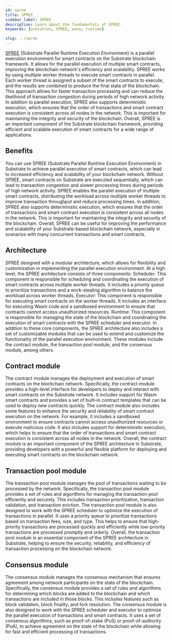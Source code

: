 ```yaml
---
id: spree
title: SPREE
sidebar_label: SPREE
description: Learn about the fundamentals of SPREE.
keywords: [execution, SPREE, wasm, runtime]

slug: ../spree
---
```


[SPREE][spree] (Substrate Parallel Runtime Execution Environment) is a parallel execution environment for smart contracts on the Substrate blockchain framework. It allows for the parallel execution of multiple smart contracts, improving the blockchain network's efficiency and scalability.
SPREE works by using multiple worker threads to execute smart contracts in parallel. Each worker thread is assigned a subset of the smart contracts to execute, and the results are combined to produce the final state of the blockchain. This approach allows for faster transaction processing and can reduce the likelihood of transaction congestion during periods of high network activity.
In addition to parallel execution, SPREE also supports deterministic execution, which ensures that the order of transactions and smart contract execution is consistent across all nodes in the network. This is important for maintaining the integrity and security of the blockchain.
Overall, SPREE is an important component of the Substrate blockchain framework, providing efficient and scalable execution of smart contracts for a wide range of applications.

## Benefits

You can use SPREE (Substrate Parallel Runtime Execution Environment) in Substrate to achieve parallel execution of smart contracts, which can lead to increased efficiency and scalability of your blockchain network.
Without SPREE, smart contracts on Substrate are executed sequentially, which can lead to transaction congestion and slower processing times during periods of high network activity. SPREE enables the parallel execution of multiple smart contracts, distributing the workload across multiple worker threads to improve transaction throughput and reduce processing times.
In addition, SPREE also supports deterministic execution, which ensures that the order of transactions and smart contract execution is consistent across all nodes in the network. This is important for maintaining the integrity and security of the blockchain.
Overall, SPREE can be useful for improving the performance and scalability of your Substrate-based blockchain network, especially in scenarios with many concurrent transactions and smart contracts.

## Architecture

SPREE designed with a modular architecture, which allows for flexibility and customization in implementing the parallel execution environment.
At a high level, the SPREE architecture consists of three components:
Scheduler: This component is responsible for scheduling and coordinating the execution of smart contracts across multiple worker threads. It includes a priority queue to prioritize transactions and a work-stealing algorithm to balance the workload across worker threads.
Executor: This component is responsible for executing smart contracts on the worker threads. It includes an interface for executing Wasm code and a sandboxed environment to ensure that contracts cannot access unauthorized resources.
Runtime: This component is responsible for managing the state of the blockchain and coordinating the execution of smart contracts with the SPREE scheduler and executor.
In addition to these core components, the SPREE architecture also includes a set of customizable modules that can be used to extend and customize the functionality of the parallel execution environment. These modules include the contract module, the transaction pool module, and the consensus module, among others.

## Contract module

The contract module manages the deployment and execution of smart contracts on the blockchain network.
Specifically, the contract module provides a high-level interface for developers to deploy and interact with smart contracts on the Substrate network. It includes support for Wasm smart contracts and provides a set of built-in contract templates that can be used to deploy new contracts quickly.
The contract module also includes some features to enhance the security and reliability of smart contract execution on the network. For example, it includes a sandboxed environment to ensure contracts cannot access unauthorized resources or execute malicious code. It also includes support for deterministic execution, which helps to ensure that the order of transactions and smart contract execution is consistent across all nodes in the network.
Overall, the contract module is an important component of the SPREE architecture in Substrate, providing developers with a powerful and flexible platform for deploying and executing smart contracts on the blockchain network.

## Transaction pool module

The transaction pool module manages the pool of transactions waiting to be processed by the network.
Specifically, the transaction pool module provides a set of rules and algorithms for managing the transaction pool efficiently and securely. This includes transaction prioritization, transaction validation, and transaction eviction.
The transaction pool module is also designed to work with the SPREE scheduler to optimize the execution of transactions in parallel. It uses a priority queue to prioritize transactions based on transaction fees, size, and type. This helps to ensure that high-priority transactions are processed quickly and efficiently while low-priority transactions are processed promptly and orderly.
Overall, the transaction pool module is an essential component of the SPREE architecture in Substrate, helping to ensure the security, reliability, and efficiency of transaction processing on the blockchain network.

## Consensus module

The consensus module manages the consensus mechanism that ensures agreement among network participants on the state of the blockchain.
Specifically, the consensus module provides a set of rules and algorithms for determining which blocks are added to the blockchain and which transactions are included in those blocks. This includes features such as block validation, block finality, and fork resolution.
The consensus module is also designed to work with the SPREE scheduler and executor to optimize the parallel execution of transactions and smart contracts. It uses a set of consensus algorithms, such as proof-of-stake (PoS) or proof-of-authority (PoA), to achieve agreement on the state of the blockchain while allowing for fast and efficient processing of transactions.

[spree]: ./glossary.md#spree